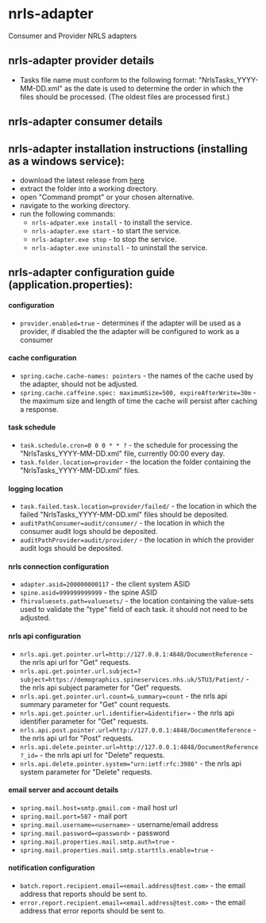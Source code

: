 # nrls-adapter
Consumer and Provider NRLS adapters

## nrls-adapter provider details
- Tasks file name must conform to the following format: "NrlsTasks_YYYY-MM-DD.xml" as the date is used to determine the order in which the files should be processed. (The oldest files are processed first.)

## nrls-adapter consumer details

## nrls-adapter installation instructions (installing as a windows service):
 - download the latest release from [here](https://github.com/nhsconnect/nrls-adapter/releases)
 - extract the folder into a working directory.
 - open "Command prompt" or your chosen alternative.
 - navigate to the working directory.
 - run the following commands:
   - `nrls-adpater.exe install` - to install the service.
   - `nrls-adapter.exe start` - to start the service.
   - `nrls-adapter.exe stop` - to stop the service.
   - `nrls-adapter.exe uninstall` - to uninstall the service.
## nrls-adapter configuration guide (application.properties):
#### configuration
 - `provider.enabled=true` - determines if the adapter will be used as a provider, if disabled the the adapter will be configured to work as a consumer
#### cache configuration
 - `spring.cache.cache-names: pointers` - the names of the cache used by the adapter, should not be adjusted.
 - `spring.cache.caffeine.spec: maximumSize=500, expireAfterWrite=30m` -  the maximum size and length of time the cache will persist after caching a response.
#### task schedule
 - `task.schedule.cron=0 0 0 * * ?` - the schedule for processing the "NrlsTasks_YYYY-MM-DD.xml" file, currently 00:00 every day.
 - `task.folder.location=provider` - the location the folder containing the "NrlsTasks_YYYY-MM-DD.xml" files.
#### logging location
 - `task.failed.task.location=provider/failed/` - the location in which the failed "NrlsTasks_YYYY-MM-DD.xml" files should be deposited.
 - `auditPathConsumer=audit/consumer/` - the location in which the consumer audit logs should be deposited.
 - `auditPathProvider=audit/provider/` - the location in which the provider audit logs should be deposited.
#### nrls connection configuration
 - `adapter.asid=200000000117` - the client system ASID
 - `spine.asid=999999999999` - the spine ASID
 - `fhirvaluesets.path=valuesets/` - the location containing the value-sets used to validate the "type" field of each task. it should not need to be adjusted.
#### nrls api configuration
 - `nrls.api.get.pointer.url=http://127.0.0.1:4848/DocumentReference` - the nrls api url for "Get" requests.
 - `nrls.api.get.pointer.url.subject=?subject=https://demographics.spineservices.nhs.uk/STU3/Patient/` - the nrls api subject parameter for "Get" requests.
 - `nrls.api.get.pointer.url.count=&_summary=count` - the nrls api summary parameter for "Get" count requests.
 - `nrls.api.get.pointer.url.identifier=&identifier=` - the nrls api identifier parameter for "Get" requests.
 - `nrls.api.post.pointer.url=http://127.0.0.1:4848/DocumentReference` - the nrls api url for "Post" requests.
 - `nrls.api.delete.pointer.url=http://127.0.0.1:4848/DocumentReference?_id=` - the nrls api url for "Delete" requests.
 - `nrls.api.delete.pointer.system="urn:ietf:rfc:3986"` - the nrls api system parameter for "Delete" requests.
#### email server and account details
 - `spring.mail.host=smtp.gmail.com` - mail host url
 - `spring.mail.port=587` - mail port
 - `spring.mail.username=<username>` - username/email address
 - `spring.mail.password=<password>` - password
 - `spring.mail.properties.mail.smtp.auth=true` - 
 - `spring.mail.properties.mail.smtp.starttls.enable=true` -
#### notification configuration
 - `batch.report.recipient.email=<email.address@test.com>` - the email address that reports should be sent to.
 - `error.report.recipient.email=<email.address@test.com>` - the email address that error reports should be sent to.
